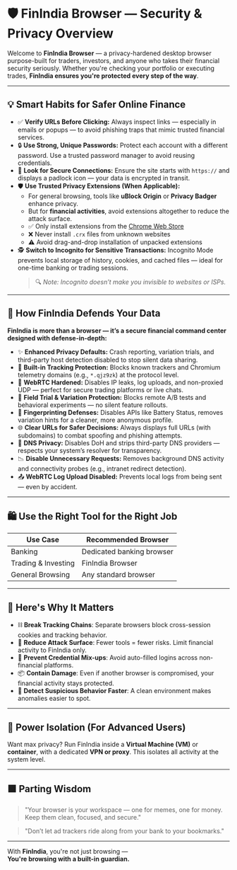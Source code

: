 
# 🛡️ FinIndia Browser — Security & Privacy Overview

Welcome to **FinIndia Browser** — a privacy-hardened desktop browser purpose-built for traders, investors, and anyone who takes their financial security seriously. Whether you're checking your portfolio or executing trades, **FinIndia ensures you're protected every step of the way**.

---

## 💡 Smart Habits for Safer Online Finance

- ✅ **Verify URLs Before Clicking:** Always inspect links — especially in emails or popups — to avoid phishing traps that mimic trusted financial services.
- 🔒 **Use Strong, Unique Passwords:** Protect each account with a different password. Use a trusted password manager to avoid reusing credentials.
- 🔗 **Look for Secure Connections:** Ensure the site starts with `https://` and displays a padlock icon — your data is encrypted in transit.
- 🛡️ **Use Trusted Privacy Extensions (When Applicable):**  
  - For general browsing, tools like **uBlock Origin** or **Privacy Badger** enhance privacy.  
  - But for **financial activities**, avoid extensions altogether to reduce the attack surface.  
  - ✅ Only install extensions from the [Chrome Web Store](https://chrome.google.com/webstore/)  
  - ❌ Never install `.crx` files from unknown websites  
  - ⚠️ Avoid drag-and-drop installation of unpacked extensions
- 🕵️ **Switch to Incognito for Sensitive Transactions:** Incognito Mode prevents local storage of history, cookies, and cached files — ideal for one-time banking or trading sessions.  
  > 🔍 *Note: Incognito doesn’t make you invisible to websites or ISPs.*

---

## 🔐 How FinIndia Defends Your Data

**FinIndia is more than a browser — it’s a secure financial command center designed with defense-in-depth:**

- ✨ **Enhanced Privacy Defaults:** Crash reporting, variation trials, and third-party host detection disabled to stop silent data sharing.
- 🚫 **Built-in Tracking Protection:** Blocks known trackers and Chromium telemetry domains (e.g., `*.qjz9zk`) at the protocol level.
- 📵 **WebRTC Hardened:** Disables IP leaks, log uploads, and non-proxied UDP — perfect for secure trading platforms or live chats.
- 🧪 **Field Trial & Variation Protection:** Blocks remote A/B tests and behavioral experiments — no silent feature rollouts.
- 🔋 **Fingerprinting Defenses:** Disables APIs like Battery Status, removes variation hints for a cleaner, more anonymous profile.
- 🌐 **Clear URLs for Safer Decisions:** Always displays full URLs (with subdomains) to combat spoofing and phishing attempts.
- 🔐 **DNS Privacy:** Disables DoH and strips third-party DNS providers — respects your system’s resolver for transparency.
- 📉 **Disable Unnecessary Requests:** Removes background DNS activity and connectivity probes (e.g., intranet redirect detection).
- 📤 **WebRTC Log Upload Disabled:** Prevents local logs from being sent — even by accident.

---

## 🛍️ Use the Right Tool for the Right Job

| Use Case           | Recommended Browser   |
|--------------------|------------------------|
| Banking            | Dedicated banking browser |
| Trading & Investing| FinIndia Browser       |
| General Browsing   | Any standard browser   |

---

## 🔎 Here's Why It Matters

- ⛓️ **Break Tracking Chains**: Separate browsers block cross-session cookies and tracking behavior.
- 🎯 **Reduce Attack Surface**: Fewer tools = fewer risks. Limit financial activity to FinIndia only.
- 🚫 **Prevent Credential Mix-ups**: Avoid auto-filled logins across non-financial platforms.
- 📦 **Contain Damage**: Even if another browser is compromised, your financial activity stays protected.
- 🚨 **Detect Suspicious Behavior Faster**: A clean environment makes anomalies easier to spot.

---

## 🧠 Power Isolation (For Advanced Users)

Want max privacy? Run FinIndia inside a **Virtual Machine (VM)** or **container**, with a dedicated **VPN or proxy**. This isolates all activity at the system level.

---

## 🟩 Parting Wisdom

> "Your browser is your workspace — one for memes, one for money. Keep them clean, focused, and secure."

> "Don’t let ad trackers ride along from your bank to your bookmarks."

---

With **FinIndia**, you're not just browsing —  
**You're browsing with a built-in guardian.**

